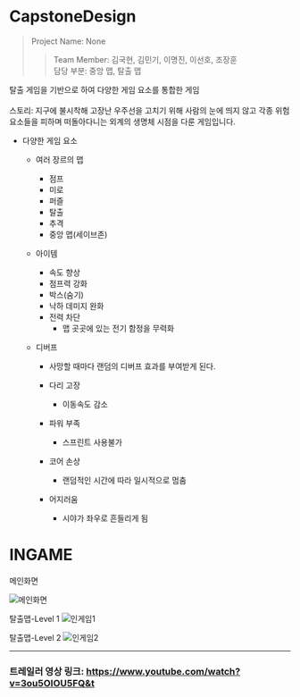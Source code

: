 # CapstoneDesign
> Project Name: None
>> Team Member: 김국현, 김민기, 이명진, 이선호, 조장훈 <br> 담당 부분: 중앙 맵, 탈출 맵

탈출 게임을 기반으로 하여 다양한 게임 요소를 통합한 게임
<br><br> 스토리: 지구에 불시착해 고장난 우주선을 고치기 위해 사람의 눈에 띄지 않고 각종 위험 요소들을 피하며 떠돌아다니는 외계의 생명체 시점을 다룬 게임입니다.

- 다양한 게임 요소
  - 여러 장르의 맵
    - 점프
    - 미로
    - 퍼즐
    - 탈출
    - 추격
    - 중앙 맵(세이브존)
  
  
  - 아이템
    - 속도 향상
    - 점프력 강화
    - 박스(숨기)
    - 낙하 데미지 완화
    - 전력 차단
      - 맵 곳곳에 있는 전기 함정을 무력화
   
  - 디버프
    - 사망할 때마다 랜덤의 디버프 효과를 부여받게 된다.

    - 다리 고장
      - 이동속도 감소
    - 파워 부족
      - 스프린트 사용불가
    - 코어 손상
      - 랜덤적인 시간에 따라 일시적으로 멈춤
    - 어지러움
      - 시야가 좌우로 흔들리게 됨

# INGAME
메인화면

![메인화면](https://user-images.githubusercontent.com/71704350/145704590-15f9a1d1-d67a-4ce1-bbdd-7f533109a6e0.PNG)

탈출맵-Level 1
![인게임1](https://user-images.githubusercontent.com/71704350/145704602-1ea1d723-feea-4f43-91d1-64c25a8c1b3a.PNG)

탈출맵-Level 2
![인게임2](https://user-images.githubusercontent.com/71704350/145704648-52a361e7-6622-446a-819f-6cd9062ae3ce.PNG)


------------------

### 트레일러 영상 링크: https://www.youtube.com/watch?v=3ou5OIOU5FQ&t
